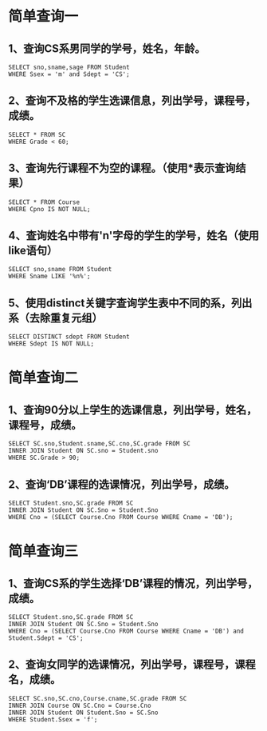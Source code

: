 # 简单查询一

## 1、查询CS系男同学的学号，姓名，年龄。

    SELECT sno,sname,sage FROM Student
    WHERE Ssex = 'm' and Sdept = 'CS';

## 2、查询不及格的学生选课信息，列出学号，课程号，成绩。

    SELECT * FROM SC
    WHERE Grade < 60;

## 3、查询先行课程不为空的课程。（使用*表示查询结果）

    SELECT * FROM Course
    WHERE Cpno IS NOT NULL;

## 4、查询姓名中带有'n'字母的学生的学号，姓名（使用like语句）

    SELECT sno,sname FROM Student
    WHERE Sname LIKE '%n%';

## 5、使用distinct关键字查询学生表中不同的系，列出系（去除重复元组）

    SELECT DISTINCT sdept FROM Student
    WHERE Sdept IS NOT NULL;


# 简单查询二

## 1、查询90分以上学生的选课信息，列出学号，姓名，课程号，成绩。

    SELECT SC.sno,Student.sname,SC.cno,SC.grade FROM SC
    INNER JOIN Student ON SC.sno = Student.sno
    WHERE SC.Grade > 90;

## 2、查询‘DB’课程的选课情况，列出学号，成绩。

    SELECT Student.sno,SC.grade FROM SC
    INNER JOIN Student ON SC.Sno = Student.Sno
    WHERE Cno = (SELECT Course.Cno FROM Course WHERE Cname = 'DB');


# 简单查询三

## 1、查询CS系的学生选择‘DB’课程的情况，列出学号，成绩。

    SELECT Student.sno,SC.grade FROM SC
    INNER JOIN Student ON SC.Sno = Student.Sno
    WHERE Cno = (SELECT Course.Cno FROM Course WHERE Cname = 'DB') and Student.Sdept = 'CS';

## 2、查询女同学的选课情况，列出学号，课程号，课程名，成绩。

    SELECT SC.sno,SC.cno,Course.cname,SC.grade FROM SC
    INNER JOIN Course ON SC.Cno = Course.Cno
    INNER JOIN Student ON Student.Sno = SC.Sno
    WHERE Student.Ssex = 'f';